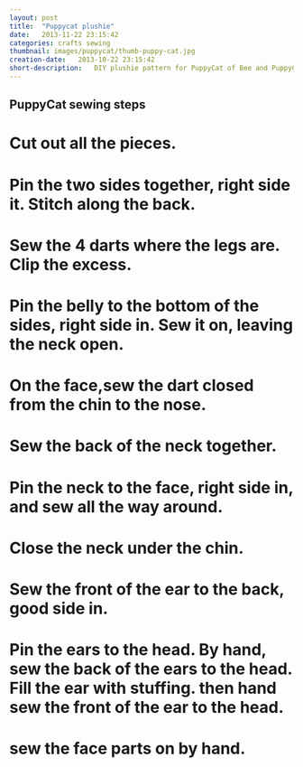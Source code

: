 ```yaml
---
layout: post
title:  "Puppycat plushie"
date:   2013-11-22 23:15:42
categories: crafts sewing
thumbnail: images/puppycat/thumb-puppy-cat.jpg
creation-date:   2013-10-22 23:15:42
short-description:   DIY plushie pattern for PuppyCat of Bee and PuppyCat.
---
```


## PuppyCat sewing steps

# Cut out all the pieces.
# Pin the two sides together, right side it. Stitch along the back.
# Sew the 4 darts where the legs are. Clip the excess.
# Pin the belly to the bottom of the sides, right side in. Sew it on, leaving the neck open.
# On the face,sew the dart closed from the chin to the nose.
# Sew the back of the neck together.
# Pin the neck to the face, right side in, and sew all the way around.
# Close the neck under the chin.
# Sew the front of the ear to the back, good side in.
# Pin the ears to the head. By hand, sew the back of the ears to the head. Fill the ear with stuffing. then hand sew the front of the ear to the head.
# sew the face parts on by hand.

